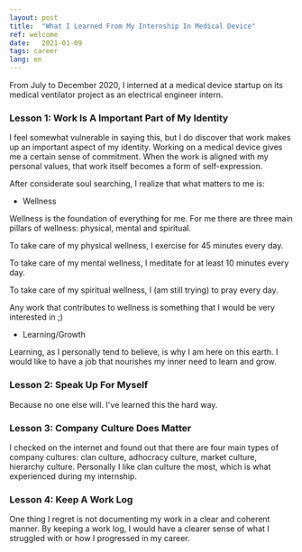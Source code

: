 ```yaml
---
layout: post
title:  "What I Learned From My Internship In Medical Device"
ref: welcome
date:   2021-01-09
tags: career
lang: en
---
```


From July to December 2020, I interned at a medical device startup on its medical ventilator project as an electrical engineer intern.

### Lesson 1: Work Is A Important Part of My Identity

I feel somewhat vulnerable in saying this, but I do discover that work makes up an important aspect of my identity. Working on a medical device gives me a certain sense of commitment. When the work is aligned with my personal values, that work itself becomes a form of self-expression.

After considerate soul searching, I realize that what matters to me is:

- Wellness

Wellness is the foundation of everything for me. For me there are three main pillars of wellness: physical, mental and spiritual.

To take care of my physical wellness, I exercise for 45 minutes every day.

To take care of my mental wellness, I meditate for at least 10 minutes every day.

To take care of my spiritual wellness, I (am still trying) to pray every day.

Any work that contributes to wellness is something that I would be very interested in ;)

- Learning/Growth

Learning, as I personally tend to believe, is why I am here on this earth. I would like to have a job that nourishes my inner need to learn and grow.



### Lesson 2: Speak Up For Myself

Because no one else will. I've learned this the hard way.

### Lesson 3: Company Culture Does Matter

I checked on the internet and found out that there are four main types of company cultures: clan culture, adhocracy culture, market culture, hierarchy culture. Personally I like clan culture the most, which is what experienced during my internship.

### Lesson 4: Keep A Work Log

One thing I regret is not documenting my work in a clear and coherent manner. By keeping a work log, I would have a clearer sense of what I struggled with or how I progressed in my career. 